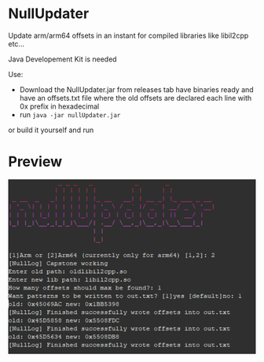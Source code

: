 # NullUpdater
Update arm/arm64 offsets in an instant for compiled libraries like libil2cpp etc...

Java Developement Kit is needed

Use:
- Download the NullUpdater.jar from releases tab have binaries ready and have an offsets.txt file where the old offsets are declared each line with 0x prefix in hexadecimal
- run `java -jar nullUpdater.jar`

or build it yourself and run

# Preview
![Showcase](nullupdater.png)



